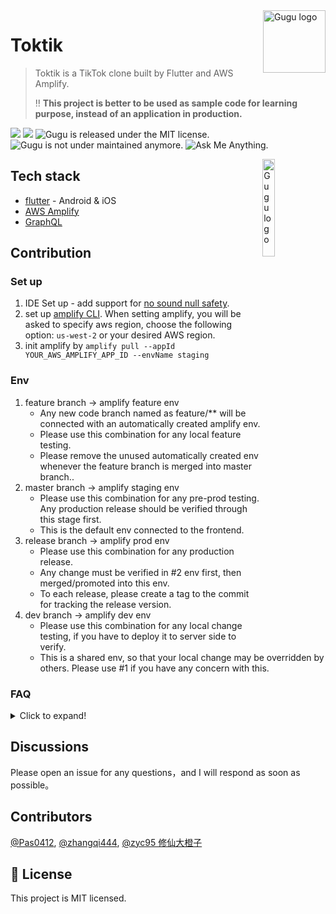 <img src="https://user-images.githubusercontent.com/5424267/183344233-05793e9f-8dff-46ac-bbde-33a6072403b4.png" alt="Gugu logo" width="100" height="100" align="right" />


# Toktik

> Toktik is a TikTok clone built by Flutter and AWS Amplify.
>
> ‼️ **This project is better to be used as sample code for learning purpose, instead of an application in production.**

<p align="left">
  <img src="https://img.shields.io/badge/flutter->=2.12.0 <3.0.0-brightgreen"/>
  <img src="https://img.shields.io/badge/platforms-ios%20%7C%20android-blue"/>
  <img src="https://img.shields.io/badge/license-MIT-green.svg" alt="Gugu is released under the MIT license." />
  <img src="https://img.shields.io/badge/maintained%3F-no-red.svg" alt="Gugu is not under maintained anymore." />
  <img src="https://img.shields.io/badge/ask%20me-anything-1abc9c.svg" alt="Ask Me Anything." />
</p>


<img src="https://user-images.githubusercontent.com/5424267/183352712-f76229ef-c18b-48fc-a5e4-fb25f4a78987.gif" alt="Gugu logo" width="20%" align="right" />

## Tech stack

- [flutter](https://flutter.dev/) - Android & iOS
- [AWS Amplify](https://aws.amazon.com/amplify/)
- [GraphQL](https://graphql.org/)

## Contribution

### Set up

1. IDE Set up - add support for [no sound null safety](
https://stackoverflow.com/questions/64917744/cannot-run-with-sound-null-safety-because-dependencies-dont-support-null-safety).
2. set up [amplify CLI](https://docs.amplify.aws/start/getting-started/installation/q/integration/flutter/#option-2-follow-the-instructions). When setting amplify, you will be asked to specify aws region, choose the following option: `us-west-2` or your desired AWS region.
3. init amplify by `amplify pull --appId YOUR_AWS_AMPLIFY_APP_ID --envName staging`


### Env
1. feature branch -> amplify feature env
   - Any new code branch named as feature/** will be connected with an automatically created amplify env.
   - Please use this combination for any local feature testing.
   - Please remove the unused automatically created env whenever the feature branch is merged into master branch..
2. master branch -> amplify staging env
   - Please use this combination for any pre-prod testing. Any production release should be verified through this stage first. 
   - This is the default env connected to the frontend.
3. release branch -> amplify prod env
   - Please use this combination for any production release.
   - Any change must be verified in #2 env first, then merged/promoted into this env.
   - To each release, please create a tag to the commit for tracking the release version.
4. dev branch -> amplify dev env
   - Please use this combination for any local change testing, if you have to deploy it to server side to verify.
   - This is a shared env, so that your local change may be overridden by others. Please use #1 if you have any concern with this.

### FAQ
<details>
  <summary>Click to expand!</summary>
  
#### How to reset Amplify Auth?
1. `amplify remove auth`
2. `amplify add auth`
3. `amplify update api`

https://github.com/aws-amplify/amplify-cli/issues/1805
https://github.com/aws-amplify/amplify-cli/issues/3802 

#### How to auto generate model file under `lib/generated`?

> right click on package -> `New`->`Dart bean clas file from JSON`
> If you change the fields in the class, just press the shortcut alt + j to regenerate the tojson and fromjson methods. 

Please follow https://plugins.jetbrains.com/plugin/11415-flutterjsonbeanfactory


#### How to add Lambda and Lambda Layer?
https://docs.amplify.aws/cli/function/layers/#add-shared-code--assets
https://docs.amplify.aws/guides/functions/appsync-operations-to-lambda-layer/q/platform/js/#generate-compatible-code-for-your-layer

#### How to handle cocopod conflict error?
```Error: CocoaPods's specs repository is too out-of-date to satisfy dependencies.
To update the CocoaPods specs, run:
pod repo update

Error running pod install
Error launching application on iPhone 13.
```
Delete the `Podfile.lock`, then run `pod instal` under `/ios` folder.

https://docs.amplify.aws/cli/teams/overview/

#### How to switch amplify backend?

`amplify env checkout prod`

If the backend is not successfully switched, but without seeing any error. Please follow below steps,

1. delete `amplify/#current-cloud-backend` folder.
2. run `amplify init`, and you may see error message here.
3. run `amplify pull --appId d1mt6rg0ztrl8w --envName YOUR_ENV`

https://docs.amplify.aws/cli/teams/overview/
https://docs.aws.amazon.com/amplify/latest/userguide/team-workflows-with-amplify-cli-backend-environments.html

#### How to build ios and apk?
`flutter clean && flutter build apk`
`flutter clean && flutter build ios`


#### How to update auth for a specific service?
Here is an example for Pinpoint Analytics.
```
    "PinpointAnalytics": {
        "Default": {
            "AppId": "c4924c6194264abc941704cf721dcf07",
            "Region": "us-west-2",
            "AuthMode": "API_KEY", // update the default auth method to API_KEY based
            "ApiKey": "da2-gtckkpdfdfc5ze2wcd6mbkjjoa",
            "ClientDatabasePrefix": "toktik_API_KEY"
        }
    },
```

#### How to set up S3 service logging?
https://docs.aws.amazon.com/AmazonS3/latest/userguide/using-s3-access-logs-to-identify-requests.html#querying-s3-access-logs-for-requests

#### How to override Amplify config?
https://aws.amazon.com/blogs/mobile/override-amplify-generated-backend-resources-using-cdk/

#### How to solve the amplify push failure if schema.graphql syntax is wrong in cloud?
If the `schema.graphql` has syntax error, it may be abled to be deployed still. This will result in failure for all future amplify push. For example an error message,

`🛑 Your GraphQL schema is invalid. Update the schema to use proper syntax and try again.`

Solution: https://github.com/aws-amplify/amplify-cli/issues/8439

</details>

## Discussions

Please open an issue for any questions，and I will respond as soon as possible。

## Contributors

[@Pas0412](https://github.com/Pas0412), [@zhangqi444](https://github.com/zhangqi444), [@zyc95 修仙大橙子](https://github.com/zyc95)

## 📄 License

This project is MIT licensed.

